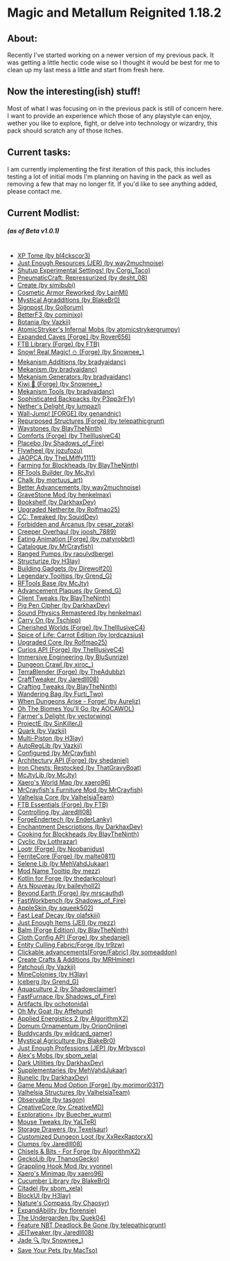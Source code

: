 # Magic and Metallum Reignited 1.18.2

<h2>
About:
</h2>

<p>
Recently I've started working on a newer version of my previous pack. It was getting a little hectic code wise so I thought it would be best for me to clean up my last mess a little and start from fresh here.
</p>

<h2>
Now the interesting(ish) stuff!
</h2>

<p>
Most of what I was focusing on in the previous pack is still of concern here. I want to provide an experience which those of any playstyle can enjoy, wether you like to explore, fight, or delve into technology or wizardry, this pack should scratch any of those itches.
</p>

<h2>
Current tasks:
</h2>

<p>
I am currently implementing the first iteration of this pack, this includes testing a lot of initial mods I'm planning on having in the pack as well as removing a few that may no longer fit. If you'd like to see anything added, please contact me.
</p>

<h2>
Current Modlist:
</h2>

<h5>
(as of Beta v1.0.1)<br><br>
</h5>

<div id="list1">
  <ul color="red">
    <li><a href="https://www.curseforge.com/minecraft/mc-mods/xp-tome">XP Tome (by bl4ckscor3)</a></li>
    <li><a href="https://www.curseforge.com/minecraft/mc-mods/just-enough-resources-jer">Just Enough Resources (JER) (by way2muchnoise)</a></li>
    <li><a href="https://www.curseforge.com/minecraft/mc-mods/shutup-experimental-settings">Shutup Experimental Settings! (by Corgi_Taco)</a></li>
    <li><a href="https://www.curseforge.com/minecraft/mc-mods/pneumaticcraft-repressurized">PneumaticCraft: Repressurized (by desht_08)</a></li>
    <li><a href="https://www.curseforge.com/minecraft/mc-mods/create">Create (by simibubi)</a></li>
    <li><a href="https://www.curseforge.com/minecraft/mc-mods/cosmetic-armor-reworked">Cosmetic Armor Reworked (by LainMI)</a></li>
    <li><a href="https://www.curseforge.com/minecraft/mc-mods/mystical-agradditions">Mystical Agradditions (by BlakeBr0)</a></li>
    <li><a href="https://www.curseforge.com/minecraft/mc-mods/signpost">Signpost (by Gollorum)</a></li>
    <li><a href="https://www.curseforge.com/minecraft/mc-mods/betterf3">BetterF3 (by cominixo)</a></li>
    <li><a href="https://www.curseforge.com/minecraft/mc-mods/botania">Botania (by Vazkii)</a></li>
    <li><a href="https://www.curseforge.com/minecraft/mc-mods/atomicstrykers-infernal-mobs">AtomicStryker's Infernal Mobs (by atomicstrykergrumpy)</a></li>
    <li><a href="https://www.curseforge.com/minecraft/mc-mods/expanded-caves">Expanded Caves [Forge] (by Rover656)</a></li>
    <li><a href="https://www.curseforge.com/minecraft/mc-mods/ftb-library-forge">FTB Library (Forge) (by FTB)</a></li>
    <li><a href="https://www.curseforge.com/minecraft/mc-mods/snow-real-magic">Snow! Real Magic! ⛄ (Forge) (by Snownee_)</a></li>
    <li><a href="https://www.curseforge.com/minecraft/mc-mods/mekanism-additions">Mekanism Additions (by bradyaidanc)</a></li>
    <li><a href="https://www.curseforge.com/minecraft/mc-mods/mekanism">Mekanism (by bradyaidanc)</a></li>
    <li><a href="https://www.curseforge.com/minecraft/mc-mods/mekanism-generators">Mekanism Generators (by bradyaidanc)</a></li>
    <li><a href="https://www.curseforge.com/minecraft/mc-mods/kiwi">Kiwi 🥝 (Forge) (by Snownee_)</a></li>
    <li><a href="https://www.curseforge.com/minecraft/mc-mods/mekanism-tools">Mekanism Tools (by bradyaidanc)</a></li>
    <li><a href="https://www.curseforge.com/minecraft/mc-mods/sophisticated-backpacks">Sophisticated Backpacks (by P3pp3rF1y)</a></li>
    <li><a href="https://www.curseforge.com/minecraft/mc-mods/nethers-delight">Nether's Delight (by lumpazl)</a></li>
    <li><a href="https://www.curseforge.com/minecraft/mc-mods/wall-jump">Wall-Jump! [FORGE] (by genandnic)</a></li>
    <li><a href="https://www.curseforge.com/minecraft/mc-mods/repurposed-structures">Repurposed Structures (Forge) (by telepathicgrunt)</a></li>
    <li><a href="https://www.curseforge.com/minecraft/mc-mods/waystones">Waystones (by BlayTheNinth)</a></li>
    <li><a href="https://www.curseforge.com/minecraft/mc-mods/comforts">Comforts (Forge) (by TheIllusiveC4)</a></li>
    <li><a href="https://www.curseforge.com/minecraft/mc-mods/placebo">Placebo (by Shadows_of_Fire)</a></li>
    <li><a href="https://www.curseforge.com/minecraft/mc-mods/flywheel">Flywheel (by jozufozu)</a></li>
    <li><a href="https://www.curseforge.com/minecraft/mc-mods/jaopca">JAOPCA (by TheLMiffy1111)</a></li>
    <li><a href="https://www.curseforge.com/minecraft/mc-mods/farming-for-blockheads">Farming for Blockheads (by BlayTheNinth)</a></li>
    <li><a href="https://www.curseforge.com/minecraft/mc-mods/rftools-builder">RFTools Builder (by McJty)</a></li>
    <li><a href="https://www.curseforge.com/minecraft/mc-mods/chalk">Chalk (by mortuus_art)</a></li>
    <li><a href="https://www.curseforge.com/minecraft/mc-mods/better-advancements">Better Advancements (by way2muchnoise)</a></li>
    <li><a href="https://www.curseforge.com/minecraft/mc-mods/gravestone-mod">GraveStone Mod (by henkelmax)</a></li>
    <li><a href="https://www.curseforge.com/minecraft/mc-mods/bookshelf">Bookshelf (by DarkhaxDev)</a></li>
    <li><a href="https://www.curseforge.com/minecraft/mc-mods/upgraded-netherite">Upgraded Netherite (by Rolfmao25)</a></li>
    <li><a href="https://www.curseforge.com/minecraft/mc-mods/cc-tweaked">CC: Tweaked (by SquidDev)</a></li>
    <li><a href="https://www.curseforge.com/minecraft/mc-mods/forbidden-arcanus">Forbidden and Arcanus (by cesar_zorak)</a></li>
    <li><a href="https://www.curseforge.com/minecraft/mc-mods/creeper-overhaul">Creeper Overhaul (by joosh_7889)</a></li>
    <li><a href="https://www.curseforge.com/minecraft/mc-mods/eating-animation-forge">Eating Animation [Forge] (by matyrobbrt)</a></li>
    <li><a href="https://www.curseforge.com/minecraft/mc-mods/catalogue">Catalogue (by MrCrayfish)</a></li>
    <li><a href="https://www.curseforge.com/minecraft/mc-mods/ranged-pumps">Ranged Pumps (by raoulvdberge)</a></li>
    <li><a href="https://www.curseforge.com/minecraft/mc-mods/structurize">Structurize (by H3lay)</a></li>
    <li><a href="https://www.curseforge.com/minecraft/mc-mods/building-gadgets">Building Gadgets (by Direwolf20)</a></li>
    <li><a href="https://www.curseforge.com/minecraft/mc-mods/legendary-tooltips">Legendary Tooltips (by Grend_G)</a></li>
    <li><a href="https://www.curseforge.com/minecraft/mc-mods/rftools-base">RFTools Base (by McJty)</a></li>
    <li><a href="https://www.curseforge.com/minecraft/mc-mods/advancement-plaques">Advancement Plaques (by Grend_G)</a></li>
    <li><a href="https://www.curseforge.com/minecraft/mc-mods/client-tweaks">Client Tweaks (by BlayTheNinth)</a></li>
    <li><a href="https://www.curseforge.com/minecraft/mc-mods/pig-pen-cipher">Pig Pen Cipher (by DarkhaxDev)</a></li>
    <li><a href="https://www.curseforge.com/minecraft/mc-mods/sound-physics-remastered">Sound Physics Remastered (by henkelmax)</a></li>
    <li><a href="https://www.curseforge.com/minecraft/mc-mods/carry-on">Carry On (by Tschipp)</a></li>
    <li><a href="https://www.curseforge.com/minecraft/mc-mods/cherished-worlds">Cherished Worlds (Forge) (by TheIllusiveC4)</a></li>
    <li><a href="https://www.curseforge.com/minecraft/mc-mods/spice-of-life-carrot-edition">Spice of Life: Carrot Edition (by lordcazsius)</a></li>
    <li><a href="https://www.curseforge.com/minecraft/mc-mods/upgraded-core">Upgraded Core (by Rolfmao25)</a></li>
    <li><a href="https://www.curseforge.com/minecraft/mc-mods/curios">Curios API (Forge) (by TheIllusiveC4)</a></li>
    <li><a href="https://www.curseforge.com/minecraft/mc-mods/immersive-engineering">Immersive Engineering (by BluSunrize)</a></li>
    <li><a href="https://www.curseforge.com/minecraft/mc-mods/dungeon-crawl">Dungeon Crawl (by xiroc_)</a></li>
    <li><a href="https://www.curseforge.com/minecraft/mc-mods/terrablender">TerraBlender (Forge) (by TheAdubbz)</a></li>
    <li><a href="https://www.curseforge.com/minecraft/mc-mods/crafttweaker">CraftTweaker (by Jaredlll08)</a></li>
    <li><a href="https://www.curseforge.com/minecraft/mc-mods/crafting-tweaks">Crafting Tweaks (by BlayTheNinth)</a></li>
    <li><a href="https://www.curseforge.com/minecraft/mc-mods/wandering-bag">Wandering Bag (by Furti_Two)</a></li>
    <li><a href="https://www.curseforge.com/minecraft/mc-mods/when-dungeons-arise">When Dungeons Arise - Forge! (by Aureljz)</a></li>
    <li><a href="https://www.curseforge.com/minecraft/mc-mods/oh-the-biomes-youll-go">Oh The Biomes You'll Go (by AOCAWOL)</a></li>
    <li><a href="https://www.curseforge.com/minecraft/mc-mods/farmers-delight">Farmer's Delight (by vectorwing)</a></li>
    <li><a href="https://www.curseforge.com/minecraft/mc-mods/projecte">ProjectE (by SinKillerJ)</a></li>
    <li><a href="https://www.curseforge.com/minecraft/mc-mods/quark">Quark (by Vazkii)</a></li>
    <li><a href="https://www.curseforge.com/minecraft/mc-mods/multi-piston">Multi-Piston (by H3lay)</a></li>
    <li><a href="https://www.curseforge.com/minecraft/mc-mods/autoreglib">AutoRegLib (by Vazkii)</a></li>
    <li><a href="https://www.curseforge.com/minecraft/mc-mods/configured">Configured (by MrCrayfish)</a></li>
    <li><a href="https://www.curseforge.com/minecraft/mc-mods/architectury-forge">Architectury API (Forge) (by shedaniel)</a></li>
    <li><a href="https://www.curseforge.com/minecraft/mc-mods/ironchests">Iron Chests: Restocked (by ThatGravyBoat)</a></li>
    <li><a href="https://www.curseforge.com/minecraft/mc-mods/mcjtylib">McJtyLib (by McJty)</a></li>
    <li><a href="https://www.curseforge.com/minecraft/mc-mods/xaeros-world-map">Xaero's World Map (by xaero96)</a></li>
    <li><a href="https://www.curseforge.com/minecraft/mc-mods/mrcrayfish-furniture-mod">MrCrayfish's Furniture Mod (by MrCrayfish)</a></li>
    <li><a href="https://www.curseforge.com/minecraft/mc-mods/valhelsia-core">Valhelsia Core (by ValhelsiaTeam)</a></li>
    <li><a href="https://www.curseforge.com/minecraft/mc-mods/ftb-essentials-forge">FTB Essentials (Forge) (by FTB)</a></li>
    <li><a href="https://www.curseforge.com/minecraft/mc-mods/controlling">Controlling (by Jaredlll08)</a></li>
    <li><a href="https://www.curseforge.com/minecraft/mc-mods/forgeendertech">ForgeEndertech (by EnderLanky)</a></li>
    <li><a href="https://www.curseforge.com/minecraft/mc-mods/enchantment-descriptions">Enchantment Descriptions (by DarkhaxDev)</a></li>
    <li><a href="https://www.curseforge.com/minecraft/mc-mods/cooking-for-blockheads">Cooking for Blockheads (by BlayTheNinth)</a></li>
    <li><a href="https://www.curseforge.com/minecraft/mc-mods/cyclic">Cyclic (by Lothrazar)</a></li>
    <li><a href="https://www.curseforge.com/minecraft/mc-mods/lootr">Lootr (Forge) (by Noobanidus)</a></li>
    <li><a href="https://www.curseforge.com/minecraft/mc-mods/ferritecore">FerriteCore (Forge) (by malte0811)</a></li>
    <li><a href="https://www.curseforge.com/minecraft/mc-mods/selene">Selene Lib (by MehVahdJukaar)</a></li>
    <li><a href="https://www.curseforge.com/minecraft/mc-mods/mod-name-tooltip">Mod Name Tooltip (by mezz)</a></li>
    <li><a href="https://www.curseforge.com/minecraft/mc-mods/kotlin-for-forge">Kotlin for Forge (by thedarkcolour)</a></li>
    <li><a href="https://www.curseforge.com/minecraft/mc-mods/ars-nouveau">Ars Nouveau (by baileyholl2)</a></li>
    <li><a href="https://www.curseforge.com/minecraft/mc-mods/beyond-earth">Beyond Earth (Forge) (by mrscauthd)</a></li>
    <li><a href="https://www.curseforge.com/minecraft/mc-mods/fastworkbench">FastWorkbench (by Shadows_of_Fire)</a></li>
    <li><a href="https://www.curseforge.com/minecraft/mc-mods/appleskin">AppleSkin (by squeek502)</a></li>
    <li><a href="https://www.curseforge.com/minecraft/mc-mods/fast-leaf-decay">Fast Leaf Decay (by olafskiii)</a></li>
    <li><a href="https://www.curseforge.com/minecraft/mc-mods/jei">Just Enough Items (JEI) (by mezz)</a></li>
    <li><a href="https://www.curseforge.com/minecraft/mc-mods/balm">Balm (Forge Edition) (by BlayTheNinth)</a></li>
    <li><a href="https://www.curseforge.com/minecraft/mc-mods/cloth-config-forge">Cloth Config API (Forge) (by shedaniel)</a></li>
    <li><a href="https://www.curseforge.com/minecraft/mc-mods/entityculling">Entity Culling Fabric/Forge (by tr9zw)</a></li>
    <li><a href="https://www.curseforge.com/minecraft/mc-mods/clickable-advancements">Clickable advancements[Forge/Fabric] (by someaddon)</a></li>
    <li><a href="https://www.curseforge.com/minecraft/mc-mods/createaddition">Create Crafts & Additions (by MRHminer)</a></li>
    <li><a href="https://www.curseforge.com/minecraft/mc-mods/patchouli">Patchouli (by Vazkii)</a></li>
    <li><a href="https://www.curseforge.com/minecraft/mc-mods/minecolonies">MineColonies (by H3lay)</a></li>
    <li><a href="https://www.curseforge.com/minecraft/mc-mods/iceberg">Iceberg (by Grend_G)</a></li>
    <li><a href="https://www.curseforge.com/minecraft/mc-mods/aquaculture">Aquaculture 2 (by Shadowclaimer)</a></li>
    <li><a href="https://www.curseforge.com/minecraft/mc-mods/fastfurnace">FastFurnace (by Shadows_of_Fire)</a></li>
    <li><a href="https://www.curseforge.com/minecraft/mc-mods/artifacts">Artifacts (by ochotonida)</a></li>
    <li><a href="https://www.curseforge.com/minecraft/mc-mods/goat">Oh My Goat (by Affehund)</a></li>
    <li><a href="https://www.curseforge.com/minecraft/mc-mods/applied-energistics-2">Applied Energistics 2 (by AlgorithmX2)</a></li>
    <li><a href="https://www.curseforge.com/minecraft/mc-mods/domum-ornamentum">Domum Ornamentum (by OrionOnline)</a></li>
    <li><a href="https://www.curseforge.com/minecraft/mc-mods/buddycards">Buddycards (by wildcard_gamer)</a></li>
    <li><a href="https://www.curseforge.com/minecraft/mc-mods/mystical-agriculture">Mystical Agriculture (by BlakeBr0)</a></li>
    <li><a href="https://www.curseforge.com/minecraft/mc-mods/just-enough-professions-jep">Just Enough Professions (JEP) (by Mrbysco)</a></li>
    <li><a href="https://www.curseforge.com/minecraft/mc-mods/alexs-mobs">Alex's Mobs (by sbom_xela)</a></li>
    <li><a href="https://www.curseforge.com/minecraft/mc-mods/dark-utilities">Dark Utilities (by DarkhaxDev)</a></li>
    <li><a href="https://www.curseforge.com/minecraft/mc-mods/supplementaries">Supplementaries (by MehVahdJukaar)</a></li>
    <li><a href="https://www.curseforge.com/minecraft/mc-mods/runelic">Runelic (by DarkhaxDev)</a></li>
    <li><a href="https://www.curseforge.com/minecraft/mc-mods/gamemenumodoption">Game Menu Mod Option [Forge] (by morimori0317)</a></li>
    <li><a href="https://www.curseforge.com/minecraft/mc-mods/valhelsia-structures">Valhelsia Structures (by ValhelsiaTeam)</a></li>
    <li><a href="https://www.curseforge.com/minecraft/mc-mods/observable">Observable (by tasgon)</a></li>
    <li><a href="https://www.curseforge.com/minecraft/mc-mods/creativecore">CreativeCore (by CreativeMD)</a></li>
    <li><a href="https://www.curseforge.com/minecraft/mc-mods/explorations">Exploration+ (by Buecher_wurm)</a></li>
    <li><a href="https://www.curseforge.com/minecraft/mc-mods/mouse-tweaks">Mouse Tweaks (by YaLTeR)</a></li>
    <li><a href="https://www.curseforge.com/minecraft/mc-mods/storage-drawers">Storage Drawers (by Texelsaur)</a></li>
    <li><a href="https://www.curseforge.com/minecraft/mc-mods/customized-dungeon-loot">Customized Dungeon Loot (by XxRexRaptorxX)</a></li>
    <li><a href="https://www.curseforge.com/minecraft/mc-mods/clumps">Clumps (by Jaredlll08)</a></li>
    <li><a href="https://www.curseforge.com/minecraft/mc-mods/chisels-bits">Chisels & Bits - For Forge (by AlgorithmX2)</a></li>
    <li><a href="https://www.curseforge.com/minecraft/mc-mods/geckolib">GeckoLib (by ThanosGecko)</a></li>
    <li><a href="https://www.curseforge.com/minecraft/mc-mods/grappling-hook-mod">Grappling Hook Mod (by yyonne)</a></li>
    <li><a href="https://www.curseforge.com/minecraft/mc-mods/xaeros-minimap">Xaero's Minimap (by xaero96)</a></li>
    <li><a href="https://www.curseforge.com/minecraft/mc-mods/cucumber">Cucumber Library (by BlakeBr0)</a></li>
    <li><a href="https://www.curseforge.com/minecraft/mc-mods/citadel">Citadel (by sbom_xela)</a></li>
    <li><a href="https://www.curseforge.com/minecraft/mc-mods/blockui">BlockUI (by H3lay)</a></li>
    <li><a href="https://www.curseforge.com/minecraft/mc-mods/natures-compass">Nature's Compass (by Chaosyr)</a></li>
    <li><a href="https://www.curseforge.com/minecraft/mc-mods/expandability">ExpandAbility (by florensie)</a></li>
    <li><a href="https://www.curseforge.com/minecraft/mc-mods/the-undergarden">The Undergarden (by Quek04)</a></li>
    <li><a href="https://www.curseforge.com/minecraft/mc-mods/feature-nbt-deadlock-be-gone">Feature NBT Deadlock Be Gone (by telepathicgrunt)</a></li>
    <li><a href="https://www.curseforge.com/minecraft/mc-mods/jeitweaker">JEITweaker (by Jaredlll08)</a></li>
    <li><a href="https://www.curseforge.com/minecraft/mc-mods/jade">Jade 🔍 (by Snownee_)</a></li>
    <li><a href="https://www.curseforge.com/minecraft/mc-mods/save-your-pets">Save Your Pets (by MacTso)</a></li>
  </ul>
</div>
